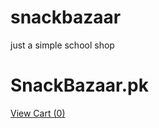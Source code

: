 # snackbazaar
just a simple school shop
<!DOCTYPE html>
<html lang="en">
<head>
  <meta charset="UTF-8" />
  <title>SnackBazaar.pk</title>
  <link rel="stylesheet" href="style.css" />
</head>
<body>
  <h1>SnackBazaar.pk</h1>
  <div id="products"></div>
  <a href="cart.html" class="cart-link">View Cart (<span id="cartCount">0</span>)</a>
  <script src="script.js"></script>
</body>
</html>
